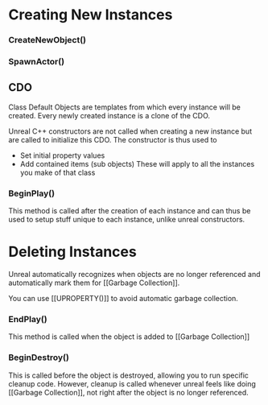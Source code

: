 # Creating New Instances
### CreateNewObject()

### SpawnActor()

## CDO
Class Default Objects are templates from which every instance will be created. Every newly created instance is a clone of the CDO.

Unreal C++ constructors are not called when creating a new instance but are called to initialize this CDO.
The constructor is thus used to 
- Set initial property values
- Add contained items (sub objects)
These will apply to all the instances you make of that class
### BeginPlay()
This method is called after the creation of each instance and can thus be used to setup stuff unique to each instance, unlike unreal constructors.
# Deleting Instances
Unreal automatically recognizes when objects are no longer referenced and automatically mark them for [[Garbage Collection]].

You can use [[UPROPERTY()]] to avoid automatic garbage collection.
### EndPlay()
This method is called when the object is added to [[Garbage Collection]]
### BeginDestroy()
This is called before the object is destroyed, allowing you to run specific cleanup code.
However, cleanup is called whenever unreal feels like doing [[Garbage Collection]], not right after the object is no longer referenced.